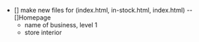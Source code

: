 - [] make new files for (index.html, in-stock.html, index.html)
-- []Homepage
    - name of business, level 1 
    - store interior